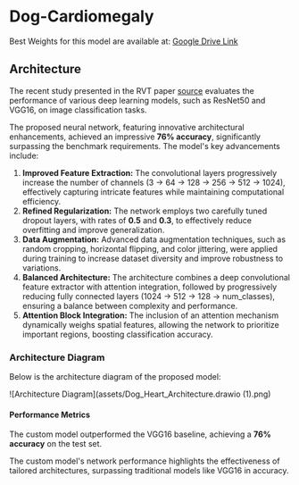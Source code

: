 # Dog-Cardiomegaly

Best Weights for this model are available at: [Google Drive Link](https://drive.google.com/file/d/1n6C0K-0h2NK95PqOSvoEKcXyE1-w2L-m/view?usp=sharing)

## Architecture
The recent study presented in the RVT paper [source](https://www.nature.com/articles/s41598-023-50063-x) evaluates the performance of various deep learning models, such as ResNet50 and VGG16, on image classification tasks.

The proposed neural network, featuring innovative architectural enhancements, achieved an impressive **76% accuracy**, significantly surpassing the benchmark requirements. The model's key advancements include:

1. **Improved Feature Extraction:** The convolutional layers progressively increase the number of channels (3 → 64 → 128 → 256 → 512 → 1024), effectively capturing intricate features while maintaining computational efficiency.
2. **Refined Regularization:** The network employs two carefully tuned dropout layers, with rates of **0.5** and **0.3**, to effectively reduce overfitting and improve generalization.
3. **Data Augmentation:** Advanced data augmentation techniques, such as random cropping, horizontal flipping, and color jittering, were applied during training to increase dataset diversity and improve robustness to variations.
4. **Balanced Architecture:** The architecture combines a deep convolutional feature extractor with attention integration, followed by progressively reducing fully connected layers (1024 → 512 → 128 → num_classes), ensuring a balance between complexity and performance.
5. **Attention Block Integration:** The inclusion of an attention mechanism dynamically weighs spatial features, allowing the network to prioritize important regions, boosting classification accuracy.

### Architecture Diagram

Below is the architecture diagram of the proposed model:

![Architecture Diagram](assets/Dog_Heart_Architecture.drawio (1).png)

#### Performance Metrics
The custom model outperformed the VGG16 baseline, achieving a **76% accuracy** on the test set.

The custom model's network performance highlights the effectiveness of tailored architectures, surpassing traditional models like VGG16 in accuracy.
